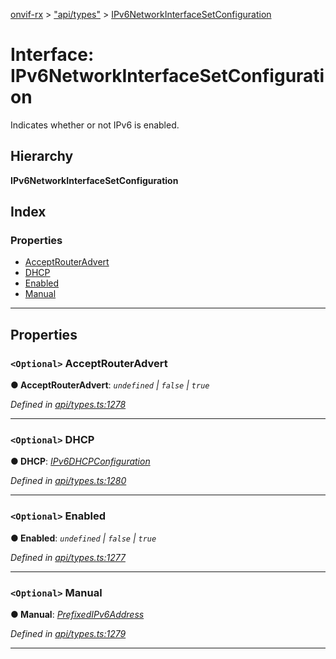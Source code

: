 [onvif-rx](../README.md) > ["api/types"](../modules/_api_types_.md) > [IPv6NetworkInterfaceSetConfiguration](../interfaces/_api_types_.ipv6networkinterfacesetconfiguration.md)

# Interface: IPv6NetworkInterfaceSetConfiguration

Indicates whether or not IPv6 is enabled.

## Hierarchy

**IPv6NetworkInterfaceSetConfiguration**

## Index

### Properties

* [AcceptRouterAdvert](_api_types_.ipv6networkinterfacesetconfiguration.md#acceptrouteradvert)
* [DHCP](_api_types_.ipv6networkinterfacesetconfiguration.md#dhcp)
* [Enabled](_api_types_.ipv6networkinterfacesetconfiguration.md#enabled)
* [Manual](_api_types_.ipv6networkinterfacesetconfiguration.md#manual)

---

## Properties

<a id="acceptrouteradvert"></a>

### `<Optional>` AcceptRouterAdvert

**● AcceptRouterAdvert**: *`undefined` \| `false` \| `true`*

*Defined in [api/types.ts:1278](https://github.com/patrickmichalina/onvif-rx/blob/034e4d6/src/api/types.ts#L1278)*

___
<a id="dhcp"></a>

### `<Optional>` DHCP

**● DHCP**: *[IPv6DHCPConfiguration](../enums/_api_types_.ipv6dhcpconfiguration.md)*

*Defined in [api/types.ts:1280](https://github.com/patrickmichalina/onvif-rx/blob/034e4d6/src/api/types.ts#L1280)*

___
<a id="enabled"></a>

### `<Optional>` Enabled

**● Enabled**: *`undefined` \| `false` \| `true`*

*Defined in [api/types.ts:1277](https://github.com/patrickmichalina/onvif-rx/blob/034e4d6/src/api/types.ts#L1277)*

___
<a id="manual"></a>

### `<Optional>` Manual

**● Manual**: *[PrefixedIPv6Address](_api_types_.prefixedipv6address.md)*

*Defined in [api/types.ts:1279](https://github.com/patrickmichalina/onvif-rx/blob/034e4d6/src/api/types.ts#L1279)*

___

